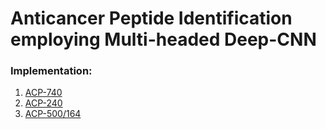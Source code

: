 # Anticancer Peptide Identification employing Multi-headed Deep-CNN

### Implementation:
1. [ACP-740](https://github.com/mrzResearchArena/ACP/blob/master/ACP-740-bits31.ipynb)
2. [ACP-240](https://github.com/mrzResearchArena/ACP/blob/master/ACP-240-bits31.ipynb)
3. [ACP-500/164](https://github.com/mrzResearchArena/ACP/blob/master/ACP-500-164.ipynb)
